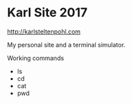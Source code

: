 # Karl Site 2017

http://karlsteltenpohl.com

My personal site and a terminal simulator.

Working commands
- ls
- cd
- cat
- pwd
